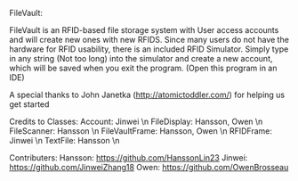 FileVault:

FileVault is an RFID-based file storage system with User access accounts and will create new ones with new RFIDS. Since many
users do not have the hardware for RFID usability, there is an included RFID Simulator. Simply type in any string (Not too long) 
into the simulator and create a new account, which will be saved when you exit the program. (Open this program in an IDE)

A special thanks to John Janetka (http://atomictoddler.com/) for helping us get started

Credits to Classes: 
Account: Jinwei \n
FileDisplay: Hansson, Owen \n
FileScanner: Hansson \n
FileVaultFrame: Hansson, Owen \n
RFIDFrame: Jinwei \n
TextFile: Hansson \n

Contributers: 
Hansson: https://github.com/HanssonLin23
Jinwei: https://github.com/JinweiZhang18
Owen: https://github.com/OwenBrosseau
